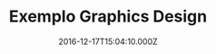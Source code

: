 ---
templateKey: graphics-design-post
color: 3
title: Exemplo Graphics Design
date: 2016-12-17T15:04:10.000Z
thumbnail: /img/thumbnail.png
illustration: /img/products-full-width.png
description: This is just a small example of graphics design
details: Computer. 99x99. 12/2010
---